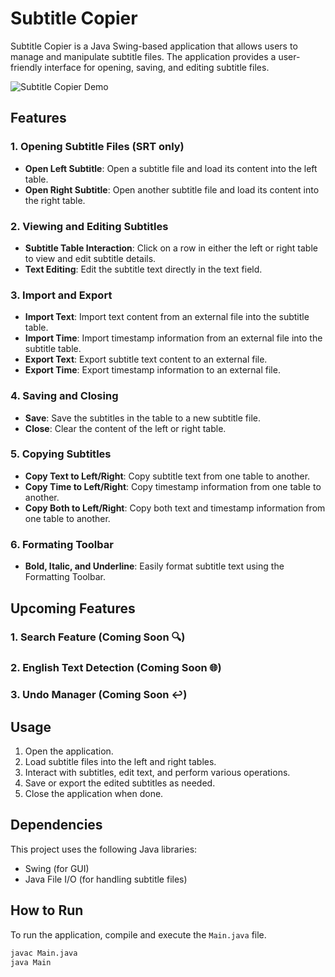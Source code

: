 # Subtitle Copier

Subtitle Copier is a Java Swing-based application that allows users to manage and manipulate subtitle files. The application provides a user-friendly interface for opening, saving, and editing subtitle files.

![Subtitle Copier Demo](https://ibb.co/W2yFgZ9)

## Features

### 1. Opening Subtitle Files (SRT only)

- **Open Left Subtitle**: Open a subtitle file and load its content into the left table.
- **Open Right Subtitle**: Open another subtitle file and load its content into the right table.

### 2. Viewing and Editing Subtitles

- **Subtitle Table Interaction**: Click on a row in either the left or right table to view and edit subtitle details.
- **Text Editing**: Edit the subtitle text directly in the text field.

### 3. Import and Export

- **Import Text**: Import text content from an external file into the subtitle table.
- **Import Time**: Import timestamp information from an external file into the subtitle table.
- **Export Text**: Export subtitle text content to an external file.
- **Export Time**: Export timestamp information to an external file.

### 4. Saving and Closing

- **Save**: Save the subtitles in the table to a new subtitle file.
- **Close**: Clear the content of the left or right table.

### 5. Copying Subtitles

- **Copy Text to Left/Right**: Copy subtitle text from one table to another.
- **Copy Time to Left/Right**: Copy timestamp information from one table to another.
- **Copy Both to Left/Right**: Copy both text and timestamp information from one table to another.

### 6. Formating Toolbar

- **Bold, Italic, and Underline**: Easily format subtitle text using the Formatting Toolbar.

## Upcoming Features

### 1. Search Feature (Coming Soon 🔍)
### 2. English Text Detection (Coming Soon 🌐)
### 3. Undo Manager (Coming Soon ↩️)

## Usage

1. Open the application.
2. Load subtitle files into the left and right tables.
3. Interact with subtitles, edit text, and perform various operations.
4. Save or export the edited subtitles as needed.
5. Close the application when done.

## Dependencies

This project uses the following Java libraries:

- Swing (for GUI)
- Java File I/O (for handling subtitle files)

## How to Run

To run the application, compile and execute the `Main.java` file.

```bash
javac Main.java
java Main
